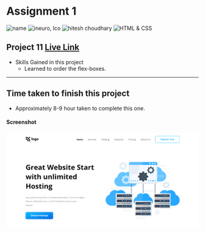 # Assignment 1

![name](https://img.shields.io/badge/Omkar--Gujja-OG)
![ineuro, lco](https://img.shields.io/badge/iNeuron-LCO-green)
![hitesh choudhary](https://img.shields.io/badge/Hitesh--Choudhary-Full--stack--JS--bootcamp-red)
![HTML & CSS](https://img.shields.io/badge/HTML-CSS-orange)

## Project 11 [Live Link](https://hosting-og.netlify.app)

-   Skills Gained in this project
    -   Learned to order the flex-boxes.

---

## Time taken to finish this project

-   Approximately 8-9 hour taken to complete this one.

#### Screenshot

![Desktop](./ss/preview.png)
